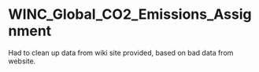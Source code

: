 # WINC_Global_CO2_Emissions_Assignment

Had to clean up data from wiki site provided, based on bad data from website.
